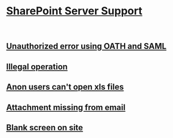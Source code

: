 # [SharePoint Server Support](../sharepoint-server.md)
 
## [Unauthorized error using OATH and SAML](../401-unauthorized-error-when-using-oauth-and-saml-claims-in-sharepoint-2013.md)
## [Illegal operation](../800703fa-Illegal-operation-error-in-sharepoint.md)
## [Anon users can't open xls files](../anonymous-users-cannot-open-xlsx-files-from-a-sharepoint-document-library.md)
## [Attachment missing from email](../attachment-is-missing-in-an-email-message-to-a-sharepoint-services-3.0-library.md)
## [Blank screen on site](../blank-screen-when-you-log-on-to-a-sharepoint-site.md)